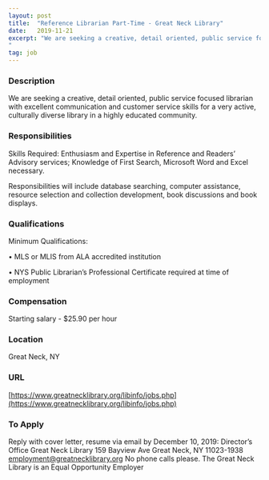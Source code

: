 ```yaml
---
layout: post
title:  "Reference Librarian Part-Time - Great Neck Library"
date:   2019-11-21
excerpt: "We are seeking a creative, detail oriented, public service focused librarian with excellent communication and customer service skills for a very active, culturally diverse library in a highly educated community.
"
tag: job
---
```


### Description   

We are seeking a creative, detail oriented, public service focused librarian with excellent communication and customer service skills for a very active, culturally diverse library in a highly educated community.



### Responsibilities   

Skills Required:
Enthusiasm and Expertise in Reference and Readers’ Advisory services; Knowledge of First Search, Microsoft Word 
and Excel necessary.
 
Responsibilities will include database searching, computer assistance, resource selection and collection development, 
book discussions and book displays.



### Qualifications   

Minimum Qualifications:

• 	MLS or MLIS from ALA accredited institution

• 	NYS Public Librarian’s Professional Certificate required at time of employment 



### Compensation   

Starting salary - $25.90 per hour


### Location   

Great Neck, NY


### URL   

[https://www.greatnecklibrary.org/libinfo/jobs.php](https://www.greatnecklibrary.org/libinfo/jobs.php)

### To Apply   

Reply with cover letter, resume via email 
by December 10, 2019:
Director’s Office
Great Neck Library
159 Bayview Ave
Great Neck, NY  11023-1938
employment@greatnecklibrary.org
No phone calls please.
The Great Neck Library is an Equal Opportunity Employer






